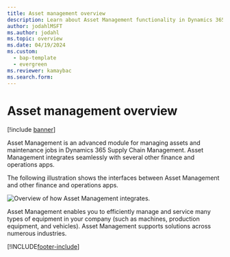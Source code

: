 ```yaml
---
title: Asset management overview
description: Learn about Asset Management functionality in Dynamics 365 Supply Chain Management, including an illustration showing the interfaces.
author: jodahlMSFT
ms.author: jodahl
ms.topic: overview
ms.date: 04/19/2024
ms.custom:
  - bap-template
  - evergreen
ms.reviewer: kamaybac
ms.search.form:
---
```


# Asset management overview

[!include [banner](../includes/banner.md)]

Asset Management is an advanced module for managing assets and maintenance jobs in Dynamics 365 Supply Chain Management. Asset Management integrates seamlessly with several other finance and operations apps.

The following illustration shows the interfaces between Asset Management and other finance and operations apps.

![Overview of how Asset Management integrates.](media/overview-integrate2.jpg)

Asset Management enables you to efficiently manage and service many types of equipment in your company (such as machines, production equipment, and vehicles). Asset Management supports solutions across numerous industries.

[!INCLUDE[footer-include](../../includes/footer-banner.md)]
